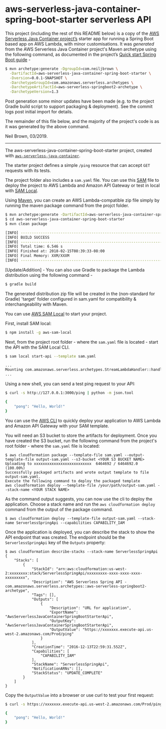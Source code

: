 # aws-serverless-java-container-spring-boot-starter serverless API

This project (including the rest of this README below) is a copy of the 
[AWS Serverless Java Container project’s](https://github.com/awslabs/aws-serverless-java-container) starter app for 
running a Spring Boot based app on AWS Lambda, with minor customisations. It  was *generated* from the AWS Serverless 
Java Container project's Maven archetype using the following command, as documented in the project’s 
[Quick start Spring Boot guide](https://github.com/awslabs/aws-serverless-java-container/wiki/Quick-start---Spring-Boot) - 

```bash
$ mvn archetype:generate -DgroupId=com.neiljbrown \
  -DartifactId=aws-serverless-java-container-spring-boot-starter \
  -Dversion=0.0.1-SNAPSHOT \
  -DarchetypeGroupId=com.amazonaws.serverless.archetypes \
  -DarchetypeArtifactId=aws-serverless-springboot2-archetype \
  -DarchetypeVersion=1.3
```

Post generation some minor updates have been made (e.g. to the project Gradle build script to support packaging & 
deployment). See the commit logs post initial import for details.

The remainder of this file below, and the majority of the project's code is as it was generated by the above command.

Neil Brown, 03/2019.

---- 

The aws-serverless-java-container-spring-boot-starter project, created with [`aws-serverless-java-container`](https://github.com/awslabs/aws-serverless-java-container).

The starter project defines a simple `/ping` resource that can accept `GET` requests with its tests.

The project folder also includes a `sam.yaml` file. You can use this [SAM](https://github.com/awslabs/serverless-application-model) file to deploy the project to AWS Lambda and Amazon API Gateway or test in local with [SAM Local](https://github.com/awslabs/aws-sam-local).

Using [Maven](https://maven.apache.org/), you can create an AWS Lambda-compatible zip file simply by running the maven package command from the projct folder.
```bash
$ mvn archetype:generate -DartifactId=aws-serverless-java-container-spring-boot-starter -DarchetypeGroupId=com.amazonaws.serverless.archetypes -DarchetypeArtifactId=aws-serverless-springboot2-archetype -DarchetypeVersion=1.3 -DgroupId=com.neiljbrown -Dversion=0.0.1-SNAPSHOT -Dinteractive=false
$ cd aws-serverless-java-container-spring-boot-starter
$ mvn clean package

[INFO] ------------------------------------------------------------------------
[INFO] BUILD SUCCESS
[INFO] ------------------------------------------------------------------------
[INFO] Total time: 6.546 s
[INFO] Finished at: 2018-02-15T08:39:33-08:00
[INFO] Final Memory: XXM/XXXM
[INFO] ------------------------------------------------------------------------
```

\[Update/Addition\] - You can also use Gradle to package the Lambda distribution using the following command  - 
 ```bash
 $ gradle build
```
The generated distribution zip file will be created in the (non-standard for Gradle) 'target' folder configured in 
sam.yaml for compatibility & interchangeability with Maven. 

You can use [AWS SAM Local](https://github.com/awslabs/aws-sam-local) to start your project.

First, install SAM local:

```bash
$ npm install -g aws-sam-local
```

Next, from the project root folder - where the `sam.yaml` file is located - start the API with the SAM Local CLI.

```bash
$ sam local start-api --template sam.yaml

...
Mounting com.amazonaws.serverless.archetypes.StreamLambdaHandler::handleRequest (java8) at http://127.0.0.1:3000/{proxy+} [OPTIONS GET HEAD POST PUT DELETE PATCH]
...
```

Using a new shell, you can send a test ping request to your API:

```bash
$ curl -s http://127.0.0.1:3000/ping | python -m json.tool

{
    "pong": "Hello, World!"
}
``` 

You can use the [AWS CLI](https://aws.amazon.com/cli/) to quickly deploy your application to AWS Lambda and Amazon API Gateway with your SAM template.

You will need an S3 bucket to store the artifacts for deployment. Once you have created the S3 bucket, run the following command from the project's root folder - where the `sam.yaml` file is located:

```
$ aws cloudformation package --template-file sam.yaml --output-template-file output-sam.yaml --s3-bucket <YOUR S3 BUCKET NAME>
Uploading to xxxxxxxxxxxxxxxxxxxxxxxxxx  6464692 / 6464692.0  (100.00%)
Successfully packaged artifacts and wrote output template to file output-sam.yaml.
Execute the following command to deploy the packaged template
aws cloudformation deploy --template-file /your/path/output-sam.yaml --stack-name <YOUR STACK NAME>
```

As the command output suggests, you can now use the cli to deploy the application. Choose a stack name and run the `aws cloudformation deploy` command from the output of the package command.
 
```
$ aws cloudformation deploy --template-file output-sam.yaml --stack-name ServerlessSpringApi --capabilities CAPABILITY_IAM
```

Once the application is deployed, you can describe the stack to show the API endpoint that was created. The endpoint should be the `ServerlessSpringApi` key of the `Outputs` property:

```
$ aws cloudformation describe-stacks --stack-name ServerlessSpringApi
{
    "Stacks": [
        {
            "StackId": "arn:aws:cloudformation:us-west-2:xxxxxxxx:stack/ServerlessSpringApi/xxxxxxxxx-xxxx-xxxx-xxxx-xxxxxxxxx", 
            "Description": "AWS Serverless Spring API - com.amazonaws.serverless.archetypes::aws-serverless-springboot2-archetype", 
            "Tags": [], 
            "Outputs": [
                {
                    "Description": "URL for application",
                    "ExportName": "AwsServerlessJavaContainerSpringBootStarterApi",
                    "OutputKey": "AwsServerlessJavaContainerSpringBootStarterApi",
                    "OutputValue": "https://xxxxxxx.execute-api.us-west-2.amazonaws.com/Prod/ping"
                }
            ], 
            "CreationTime": "2016-12-13T22:59:31.552Z", 
            "Capabilities": [
                "CAPABILITY_IAM"
            ], 
            "StackName": "ServerlessSpringApi", 
            "NotificationARNs": [], 
            "StackStatus": "UPDATE_COMPLETE"
        }
    ]
}

```

Copy the `OutputValue` into a browser or use curl to test your first request:

```bash
$ curl -s https://xxxxxxx.execute-api.us-west-2.amazonaws.com/Prod/ping | python -m json.tool

{
    "pong": "Hello, World!"
}
```